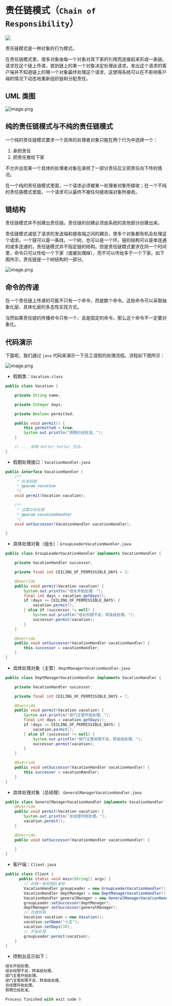 # 责任链模式（`Chain of Responsibility`）

![](https://picker-oss.oss-cn-beijing.aliyuncs.com/20200207/37dcb973031a33f73c500c95f1e9eb14.png_target)

责任链模式是一种对象的行为模式。

在责任链模式里，很多对象由每一个对象对其下家的引用而连接起来形成一条链。请求在这个链上传递，直到链上的某一个对象决定处理此请求。发出这个请求的客户端并不知道链上的哪一个对象最终处理这个请求，这使得系统可以在不影响客户端的情况下动态地重新组织链和分配责任。

## UML 类图

![image.png](https://picker-oss.oss-cn-beijing.aliyuncs.com/20200218/76bdf014eb60c5ece0b84a783f69a2fc.png_target)

## 纯的责任链模式与不纯的责任链模式

一个纯的责任链模式要求一个具体的处理者对象只能在两个行为中选择一个：

1. 承担责任
2. 把责任推给下家

不允许出现某一个具体的处理者对象在承担了一部分责任后又把责任向下传的情况。

在一个纯的责任链模式里面，一个请求必须被某一处理者对象所接收；在一个不纯的责任链模式里面，一个请求可以最终不被任何接收端对象所接收。

## 链结构

责任链模式并不创建出责任链。责任链的创建必须由系统的其他部分创建出来。

责任链模式减低了请求的发送端和接收端之间的耦合，使多个对象都有机会处理这个请求。一个链可以是一条线，一个树，也可以是一个环。链的结构可以是单连通的或多连通的，责任链模式并不指定链的结构。但是责任链模式要求在同一个时间里，命令只可以传给一个下家（或被处理掉），而不可以传给多于一个下家。如下图所示，责任链是一个树结构的一部分。

![image.png](https://picker-oss.oss-cn-beijing.aliyuncs.com/20200309/2b5bd8d6855fcc4bf09973144eebefcc.png_target)

## 命令的传递

在一个责任链上传递的可能不只有一个命令，而是数个命令。这些命令可以采取抽象化层、具体化层的多态性实现方式。

当然如果责任链的传播命令只有一个、且是固定的命令，那么这个命令不一定要对象化。

##  代码演示

下面呢，我们通过 `java` 代码来演示一下员工请假的处理流程。流程如下图所示：

![image.png](https://picker-oss.oss-cn-beijing.aliyuncs.com/20200309/7f74b7dc1d2aa1fbf326fc0f7b5638ac.png_target)

* 假期类：`Vacation.class`

```java
public class Vacation {

    private String name;

    private Integer days;

    private Boolean permitted;

    public void permit() {
        this.permitted = true;
        System.out.println("假期已经批准。");
    }

    // ... 省略 Getter Setter 方法。
}
```

* 假期处理接口：`VacationHandler.java`

```java
public interface VacationHandler {
    /**
     * 批准假期
     * @param vacation
     */
    void permit(Vacation vacation);

    /**
     * 设置后续处理
     * @param vacationHandler
     */
    void setSuccessor(VacationHandler vacationHandler);

}
```

* 具体处理对象（组长）：`GroupLeaderVacationHandler.java`

```java
public class GroupLeaderVacationHandler implements VacationHandler {

    private VacationHandler successor;

    private final int CEILING_OF_PERMISSIBLE_DAYS = 3;

    @Override
    public void permit(Vacation vacation) {
        System.out.println("组长开始处理。");
        final int days = vacation.getDays();
        if (days <= CEILING_OF_PERMISSIBLE_DAYS) {
            vacation.permit();
        } else if (successor != null) {
            System.out.println("组长权限不足，转高级处理。");
            successor.permit(vacation);
        }
    }

    @Override
    public void setSuccessor(VacationHandler vacationHandler) {
        this.successor = vacationHandler;
    }
}
```

* 具体处理对象（主管）:`DeptManagerVacationHandler.java`

```java
public class DeptManagerVacationHandler implements VacationHandler {

    private VacationHandler successor;

    private final int CEILING_OF_PERMISSIBLE_DAYS = 7;

    @Override
    public void permit(Vacation vacation) {
        System.out.println("部门主管开始处理。");
        final int days = vacation.getDays();
        if (days <= CEILING_OF_PERMISSIBLE_DAYS) {
            vacation.permit();
        } else if (successor != null) {
            System.out.println("部门主管权限不足，转高级处理。");
            successor.permit(vacation);
        }
    }

    @Override
    public void setSuccessor(VacationHandler vacationHandler) {
        this.successor = vacationHandler;
    }
}
```

* 具体处理对象（总经理）:`GeneralManagerVacationHandler.java`

```java
public class GeneralManagerVacationHandler implements VacationHandler {
    @Override
    public void permit(Vacation vacation) {
        System.out.println("总经理开始处理。");
        vacation.permit();
    }

    @Override
    public void setSuccessor(VacationHandler vacationHandler) {

    }
}
```

* 客户端：`Client.java`

```java
public class Client {
      public static void main(String[] args) {
        // 创建一条假期批准链
        VacationHandler groupLeader = new GroupLeaderVacationHandler();
        VacationHandler deptManager = new DeptManagerVacationHandler();
        VacationHandler generalManager = new GeneralManagerVacationHandler();
        groupLeader.setSuccessor(deptManager);
        deptManager.setSuccessor(generalManager);
        // 创建假期
        Vacation vacation = new Vacation();
        vacation.setName("小王");
        vacation.setDays(30);
        // 开始处理
        groupLeader.permit(vacation);
    }
}
```

* 控制台显示如下：

```python
组长开始处理。
组长权限不足，转高级处理。
部门主管开始处理。
部门主管权限不足，转高级处理。
总经理开始处理。
假期已经批准。

Process finished with exit code 0
```